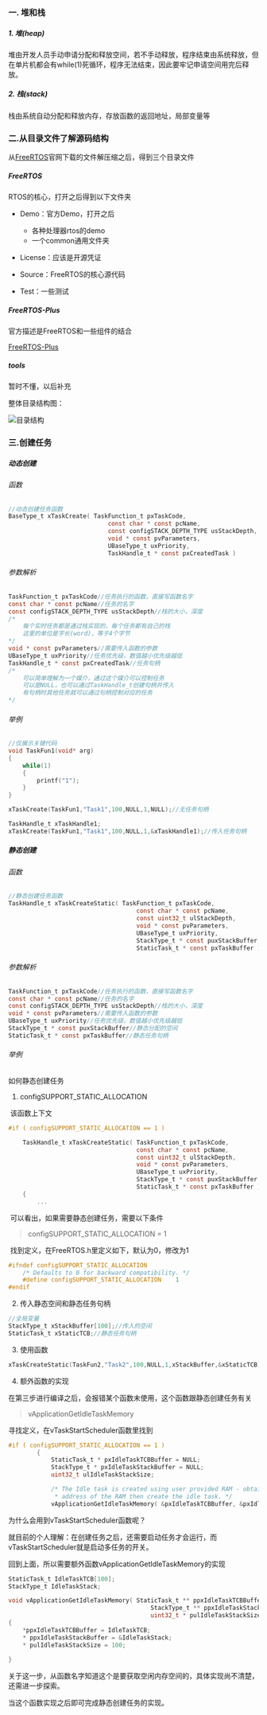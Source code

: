 ### 一. 堆和栈

##### 1. 堆(heap)

堆由开发人员手动申请分配和释放空间，若不手动释放，程序结束由系统释放，但在单片机都会有while(1)死循环，程序无法结束，因此要牢记申请空间用完后释放。

##### 2. 栈(stack)

栈由系统自动分配和释放内存，存放函数的返回地址，局部变量等

### 二.从目录文件了解源码结构

从[FreeRTOS](https://www.freertos.org/)官网下载的文件解压缩之后，得到三个目录文件

##### FreeRTOS

RTOS的核心，打开之后得到以下文件夹

+ Demo：官方Demo，打开之后
  + 各种处理器rtos的demo
  + 一个common通用文件夹

+ License：应该是开源凭证
+ Source：FreeRTOS的核心源代码
+ Test：一些测试

##### FreeRTOS-Plus

官方描述是FreeRTOS和一些组件的结合

[FreeRTOS-Plus](http://www.freertos.org/plus)

##### tools

暂时不懂，以后补充

整体目录结构图：

![目录结构](imag/file_structure.png)

### 三.创建任务

##### 动态创建

###### 函数

```C
//动态创建任务函数
BaseType_t xTaskCreate( TaskFunction_t pxTaskCode,
                            const char * const pcName, 
                            const configSTACK_DEPTH_TYPE usStackDepth,
                            void * const pvParameters,
                            UBaseType_t uxPriority,
                            TaskHandle_t * const pxCreatedTask )
```

###### 参数解析

```C
TaskFunction_t pxTaskCode//任务执行的函数，直接写函数名字
const char * const pcName//任务的名字
const configSTACK_DEPTH_TYPE usStackDepth//栈的大小，深度
/*
	每个实时任务都是通过栈实现的，每个任务都有自己的栈
	这里的单位是字长(word)，等于4个字节
*/
void * const pvParameters//需要传入函数的参数
UBaseType_t uxPriority//任务优先级，数值越小优先级越低
TaskHandle_t * const pxCreatedTask//任务句柄
/*
	可以简单理解为一个媒介，通过这个媒介可以控制任务
	可以是NULL，也可以通过TaskHandle_t创建句柄并传入
	有句柄时其他任务就可以通过句柄控制对应的任务
*/
```
###### 举例

```C
//仅展示关键代码
void TaskFun1(void* arg)
{
	while(1)
	{
		printf("1");
	}
}

xTaskCreate(TaskFun1,"Task1",100,NULL,1,NULL);//无任务句柄

TaskHandle_t xTaskHandle1;
xTaskCreate(TaskFun1,"Task1",100,NULL,1,&xTaskHandle1);//传入任务句柄
```



##### 静态创建

###### 函数

```C
//静态创建任务函数
TaskHandle_t xTaskCreateStatic( TaskFunction_t pxTaskCode,
                                    const char * const pcName, 
                                    const uint32_t ulStackDepth,
                                    void * const pvParameters,
                                    UBaseType_t uxPriority,
                                    StackType_t * const puxStackBuffer,
                                    StaticTask_t * const pxTaskBuffer )
```

###### 参数解析

```C
TaskFunction_t pxTaskCode//任务执行的函数，直接写函数名字
const char * const pcName//任务的名字
const configSTACK_DEPTH_TYPE usStackDepth//栈的大小，深度
void * const pvParameters//需要传入函数的参数
UBaseType_t uxPriority//任务优先级，数值越小优先级越低
StackType_t * const puxStackBuffer//静态分配的空间
StaticTask_t * const pxTaskBuffer//静态任务句柄
```

###### 举例

如何静态创建任务

1. configSUPPORT_STATIC_ALLOCATION

​	该函数上下文

```C
#if ( configSUPPORT_STATIC_ALLOCATION == 1 )

    TaskHandle_t xTaskCreateStatic( TaskFunction_t pxTaskCode,
                                    const char * const pcName,
                                    const uint32_t ulStackDepth,
                                    void * const pvParameters,
                                    UBaseType_t uxPriority,
                                    StackType_t * const puxStackBuffer,
                                    StaticTask_t * const pxTaskBuffer )
    {
        ...
```

​	可以看出，如果需要静态创建任务，需要以下条件

> configSUPPORT_STATIC_ALLOCATION = 1

​	找到定义，在FreeRTOS.h里定义如下，默认为0，修改为1

```C
#ifndef configSUPPORT_STATIC_ALLOCATION
    /* Defaults to 0 for backward compatibility. */
    #define configSUPPORT_STATIC_ALLOCATION    1
#endif
```

2. 传入静态空间和静态任务句柄

```C
//全局变量
StackType_t xStackBuffer[100];//传入的空间
StaticTask_t xStaticTCB;//静态任务句柄
```

3. 使用函数

```C
xTaskCreateStatic(TaskFun2,"Task2",100,NULL,1,xStackBuffer,&xStaticTCB);
```

4. 额外函数的实现

在第三步进行编译之后，会报错某个函数未使用，这个函数跟静态创建任务有关

> vApplicationGetIdleTaskMemory

寻找定义，在vTaskStartScheduler函数里找到

```C
#if ( configSUPPORT_STATIC_ALLOCATION == 1 )
        {
            StaticTask_t * pxIdleTaskTCBBuffer = NULL;
            StackType_t * pxIdleTaskStackBuffer = NULL;
            uint32_t ulIdleTaskStackSize;

            /* The Idle task is created using user provided RAM - obtain the
             * address of the RAM then create the idle task. */
            vApplicationGetIdleTaskMemory( &pxIdleTaskTCBBuffer, &pxIdleTaskStackBuffer, &ulIdleTaskStackSize );
```

   为什么会用到vTaskStartScheduler函数呢？

就目前的个人理解：在创建任务之后，还需要启动任务才会运行，而vTaskStartScheduler就是启动多任务的开关。



回到上面，所以需要额外函数vApplicationGetIdleTaskMemory的实现

```C
StaticTask_t IdleTaskTCB[100];
StackType_t IdleTaskStack;

void vApplicationGetIdleTaskMemory( StaticTask_t ** ppxIdleTaskTCBBuffer,
                                        StackType_t ** ppxIdleTaskStackBuffer,
                                        uint32_t * pulIdleTaskStackSize )
{
	*ppxIdleTaskTCBBuffer = IdleTaskTCB;
	* ppxIdleTaskStackBuffer = &IdleTaskStack;
	* pulIdleTaskStackSize = 100;
	 
}

```

关于这一步，从函数名字知道这个是要获取空闲内存空间的，具体实现尚不清楚，还需进一步探索。

当这个函数实现之后即可完成静态创建任务的实现。
